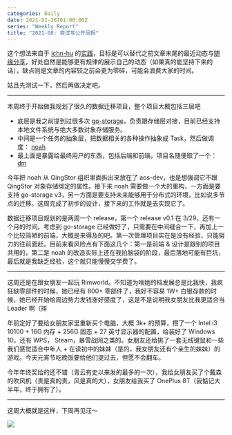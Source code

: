 ```yaml
---
categories: Daily
date: 2021-02-26T01:00:00Z
series: "Weekly Report"
title: "2021-08: 尝试写公开周报"
---
```


这个想法来自于 [ichn-hu](https://ichn.xyz) 的[实践](https://ichn.xyz/blog/2021-07)，目标是可以替代之前文章末尾的最近动态与[随缘分享](https://xuanwo.io/series/share-with-luck/)，好处自然是能够更有规律的展示自己的动态（如果真的能坚持下来的话），缺点则是文章的内容较之前会更为零碎，可能会浪费大家的时间。

姑且先测试一下，然后再做决定吧。

---

本周终于开始做我规划了很久的数据迁移项目，整个项目大概包括三层吧

- 底层是我之前提到过很多次 [go-storage](https://github.com/aos-dev/go-storage)，负责跟存储层对接，目前已经支持本地文件系统与绝大多数对象存储服务。
- 中间是一个任务的抽象层，把数据相关的各种操作抽象成 Task，然后做调度： [noah](https://github.com/aos-dev/noah)
- 最上面是暴露给最终用户的东西，包括后端和前端，项目名随便取了一个： [dm](https://github.com/aos-dev/dm/)

今年把 noah 从 QingStor 组织里面拆出来放在了 aos-dev，也是想强调它不跟 QingStor 对象存储绑定的属性。接下来 noah 需要做一个大的重构，一方面是要支持 go-storage v3，另一方面是要支持未来能够用于分布式的环境，比如说多节点的迁移。这周完成了初步的设计，接下来的工作就是去实现它了。

数据迁移项目规划的是两周一个 release，第一个 release v0.1 在 3/29，还有一个月的时间。考虑到 go-storage 已经做好了，只需要在中间缝合一下，再加上一个比较简陋的前端，大概是来得及的吧。第一次管理项目实在是没有经验，只能努力的往前面赶。目前来看风险点有下面这几个：第一是前端 & 设计是跟别的项目共用的，第二是 noah 的改造实际上还在我拍脑袋的阶段，最后落地可能有巨坑，最后就是我缺乏经验，这个就只能慢慢交学费了。

---

这周还是在跟女朋友一起玩 Rimworld。不知道为啥她的档发展总是比我快，我疯狂缺零部件的时候，她已经有 800+ 零部件了，我好不容易 1W+ 白银存款的时候，她已经开始给周边势力发钱涨好感度了，这是不是说明我女朋友比我更适合当 Leader 啊（摔

年前定好了要给女朋友家里重新买个电脑，大概 3k+ 的预算，攒了一个 Intel i3 10100 + 16G 内存 + 256G 固态 + 27 英寸显示器的配置，给装好了 Windows 10，还有 WPS， Steam，暴雪战网之类的。女朋友还给挑了一套无线键鼠和一些我们感觉适合中年人 + 在读初中的妹妹（是的，我女朋友还有个亲生的妹妹）的游戏。今天元宵节吃晚饭要给他们提过去，但愿不会翻车。

今年年终奖给的还不错（青云有史以来发的最多的一次），我给女朋友买了个戴森的吹风机（贵是真的贵，风是真的大），女朋友给我买了 OnePlus 8T（我惦记大半年，终于拥有了）。

---

这周大概就是这样，下周再见汪～

![](naihu.jpg)